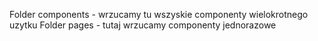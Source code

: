 Folder components - wrzucamy tu wszyskie componenty wielokrotnego uzytku
Folder pages - tutaj wrzucamy componenty jednorazowe